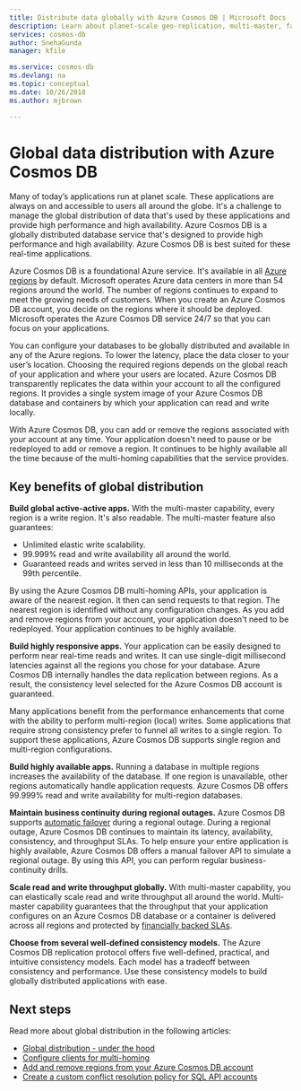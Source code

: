 ```yaml
---
title: Distribute data globally with Azure Cosmos DB | Microsoft Docs
description: Learn about planet-scale geo-replication, multi-master, failover, and data recovery by using global databases from Azure Cosmos DB, a globally distributed, multi-model database service.
services: cosmos-db
author: SnehaGunda
manager: kfile

ms.service: cosmos-db
ms.devlang: na
ms.topic: conceptual
ms.date: 10/26/2018
ms.author: mjbrown

---
```

# Global data distribution with Azure Cosmos DB

Many of today’s applications run at planet scale. These applications are always on and accessible to users all around the globe. It's a challenge to manage the global distribution of data that's used by these applications and provide high performance and high availability. Azure Cosmos DB is a globally distributed database service that's designed to provide high performance and high availability. Azure Cosmos DB is best suited for these real-time applications.

Azure Cosmos DB is a foundational Azure service. It's available in all [Azure regions](https://azure.microsoft.com/global-infrastructure/regions/) by default. Microsoft operates Azure data centers in more than 54 regions around the world. The number of regions continues to expand to meet the growing needs of customers. When you create an Azure Cosmos DB account, you decide on the regions where it should be deployed. Microsoft operates the Azure Cosmos DB service 24/7 so that you can focus on your applications.

You can configure your databases to be globally distributed and available in any of the Azure regions. To lower the latency, place the data closer to your user’s location. Choosing the required regions depends on the global reach of your application and where your users are located. Azure Cosmos DB transparently replicates the data within your account to all the configured regions. It provides a single system image of your Azure Cosmos DB database and containers by which your application can read and write locally. 

With Azure Cosmos DB, you can add or remove the regions associated with your account at any time. Your application doesn't need to pause or be redeployed to add or remove a region. It continues to be highly available all the time because of the multi-homing capabilities that the service provides.

## Key benefits of global distribution

**Build global active-active apps.** With the multi-master capability, every region is a write region. It's also readable. The multi-master feature also guarantees:

- Unlimited elastic write scalability. 
- 99.999% read and write availability all around the world.
- Guaranteed reads and writes served in less than 10 milliseconds at the 99th percentile.

By using the Azure Cosmos DB multi-homing APIs, your application is aware of the nearest region. It then can send requests to that region. The nearest region is identified without any configuration changes. As you add and remove regions from your account, your application doesn't need to be redeployed. Your application continues to be highly available.

**Build highly responsive apps.** Your application can be easily designed to perform near real-time reads and writes. It can use single-digit millisecond latencies against all the regions you chose for your database. Azure Cosmos DB internally handles the data replication between regions. As a result, the consistency level selected for the Azure Cosmos DB account is guaranteed.

Many applications benefit from the performance enhancements that come with the ability to perform multi-region (local) writes. Some applications that require strong consistency prefer to funnel all writes to a single region. To support these applications, Azure Cosmos DB supports single region and multi-region configurations.

**Build highly available apps.** Running a database in multiple regions increases the availability of the database. If one region is unavailable, other regions automatically handle application requests. Azure Cosmos DB offers 99.999% read and write availability for multi-region databases.

**Maintain business continuity during regional outages.** Azure Cosmos DB supports [automatic failover](how-to-manage-database-account.md#enable-automatic-failover-for-your-cosmos-account) during a regional outage. During a regional outage, Azure Cosmos DB continues to maintain its latency, availability, consistency, and throughput SLAs. To help ensure your entire application is highly available, Azure Cosmos DB offers a manual failover API to simulate a regional outage. By using this API, you can perform regular business-continuity drills.

**Scale read and write throughput globally.** With multi-master capability, you can elastically scale read and write throughput all around the world. Multi-master capability guarantees that the throughput that your application configures on an Azure Cosmos DB database or a container is delivered across all regions and protected by [financially backed SLAs](https://aka.ms/acdbsla).

**Choose from several well-defined consistency models.** The Azure Cosmos DB replication protocol offers five well-defined, practical, and intuitive consistency models. Each model has a tradeoff between consistency and performance. Use these consistency models to build globally distributed applications with ease.

## <a id="Next Steps"></a>Next steps

Read more about global distribution in the following articles:

* [Global distribution - under the hood](global-dist-under-the-hood.md)
* [Configure clients for multi-homing](how-to-manage-database-account.md#configure-clients-for-multi-homing)
* [Add and remove regions from your Azure Cosmos DB account](how-to-manage-database-account.md#addremove-regions-from-your-database-account)
* [Create a custom conflict resolution policy for SQL API accounts](how-to-manage-conflicts.md#create-a-custom-conflict-resolution-policy)